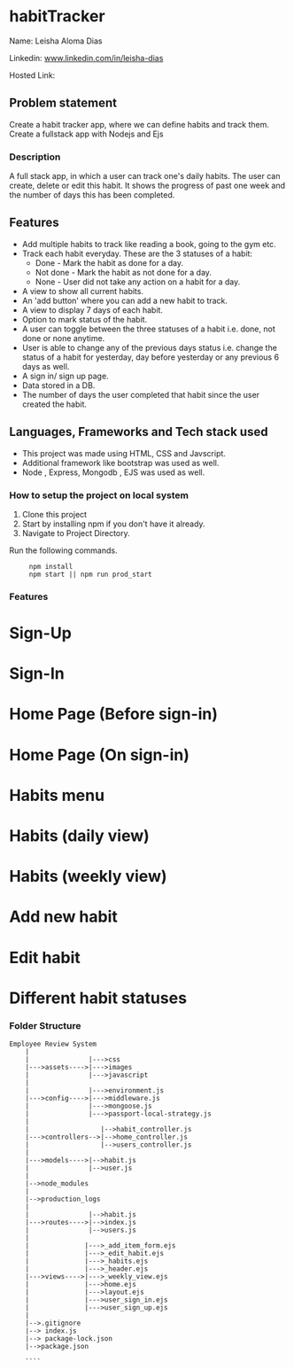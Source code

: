 # habitTracker

Name: Leisha Aloma Dias

Linkedin: www.linkedin.com/in/leisha-dias

Hosted Link: 

## Problem statement

Create a habit tracker app, where we can define habits and track them. Create a fullstack app with Nodejs and Ejs

### Description

A full stack app, in which a user can track one's daily habits.
The user can create, delete or edit this habit.
It shows the progress of past one week and the number of days this has been completed.

## Features
- Add multiple habits to track like reading a book, going to the gym etc.
- Track each habit everyday. These are the 3 statuses of a habit:
  - Done - Mark the habit as done for a day.
  - Not done - Mark the habit as not done for a day.
  - None - User did not take any action on a habit for a day.
- A view to show all current habits.
- An 'add button' where you can add a new habit to track. 
- A view to display 7 days of each habit.
- Option to mark status of the habit.
- A user can toggle between the three statuses of a habit i.e. done, not done or none anytime.
- User is able to change any of the previous days status i.e. change the status of a habit for yesterday, day before yesterday or any previous 6 days as well.
- A sign in/ sign up page.
- Data stored in a DB.
- The number of days the user completed that habit since the user created the habit.


## Languages, Frameworks and Tech stack used
- This project was made using HTML, CSS and Javscript.
- Additional framework like bootstrap was used as well.
- Node , Express, Mongodb , EJS was used as well.

### How to setup the project on local system

  1. Clone this project
  2. Start by installing npm if you don't have it already.
  3. Navigate to Project Directory.

Run the following commands.
   ```` 
        npm install 
        npm start || npm run prod_start
   ````



### Features
  
  # Sign-Up
  

  # Sign-In
  

  # Home Page (Before sign-in)
  
  
  # Home Page (On sign-in)


  # Habits menu
  

  # Habits (daily view)
  

  # Habits (weekly view)
  

  # Add new habit
  
  
  # Edit habit
  
  
  # Different habit statuses
  
  

### Folder Structure

```
Employee Review System
    |
    |               |--->css
    |--->assets---->|--->images
    |               |--->javascript
    |
    |               |--->environment.js
    |--->config---->|--->middleware.js
    |               |--->mongoose.js
    |               |--->passport-local-strategy.js
    |
    |                  |-->habit_controller.js
    |--->controllers-->|-->home_controller.js
    |                  |-->users_controller.js
    |
    |--->models---->|-->habit.js
    |               |-->user.js
    |
    |-->node_modules
    |
    |-->production_logs
    |
    |               |-->habit.js
    |--->routes---->|-->index.js
    |               |-->users.js
    |
    |              |--->_add_item_form.ejs
    |              |--->_edit_habit.ejs
    |              |--->_habits.ejs
    |              |--->_header.ejs
    |--->views---->|--->_weekly_view.ejs
    |              |--->home.ejs
    |              |--->layout.ejs
    |              |--->user_sign_in.ejs
    |              |--->user_sign_up.ejs
    |
    |-->.gitignore
    |--> index.js
    |--> package-lock.json
    |-->package.json
    
    ````
